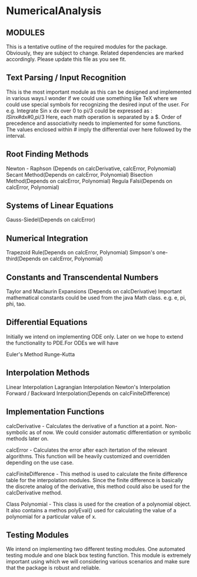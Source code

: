 # NumericalAnalysis

MODULES
-------

This is a tentative outline of the required modules for the package. Obviously, they are subject to change.
Related dependencies are marked accordingly. Please update this file as you see fit.

Text Parsing / Input Recognition
--------------------------------

This is the most important module as this can be designed and implemented in various ways.I wonder if we could
use something like TeX where we could use special symbols for recognizing the desired input of the user.
For e.g. Integrate Sin x dx over 0 to pi/3 could be expressed as : $ISin$x#dx#0,pi/3
Here, each math operation is separated by a $. Order of precedence and associativity needs to implemented for some 
functions. The values enclosed within # imply the differential over here followed by the interval. 

Root Finding Methods
--------------------

Newton - Raphson (Depends on calcDerivative, calcError, Polynomial)
Secant Method(Depends on calcError, Polynomial)
Bisection Method(Depends on calcError, Polynomial)
Regula Falsi(Depends on calcError, Polynomial)

Systems of Linear Equations
---------------------------

Gauss-Siedel(Depends on calcError)

Numerical Integration
---------------------

Trapezoid Rule(Depends on calcError, Polynomial)
Simpson's one-third(Depends on calcError, Polynomial)

Constants and Transcendental Numbers 
------------------------------------

Taylor and Maclaurin Expansions (Depends on calcDerivative)
Important mathematical constants could be used from the java Math class.
e.g. e, pi, phi, tao.

Differential Equations
----------------------

Initially we intend on implementing ODE only. Later on we hope to extend the
functionality to PDE.For ODEs we will have

Euler's Method
Runge-Kutta 

Interpolation Methods
---------------------

Linear Interpolation
Lagrangian Interpolation
Newton's Interpolation
Forward / Backward Interpolation(Depends on calcFiniteDifference)

Implementation Functions
------------------------

calcDerivative - Calculates the derivative of a function at a point. Non-symbolic as of now. We could consider 
automatic differentiation or symbolic methods later on.

calcError - Calculates the error after each itertation of the relevant algorithms. This function will be heavily
customized and overridden depending on the use case. 

calcFiniteDifference - This method is used to calculate the finite difference table for the
interpolation modules. Since the finite difference is basically the discrete analog of the
derivative, this method could also be used for the calcDerivative method.

Class Polynomial - This class is used for the creation of a polynomial object. It also contains a methos polyEval()
used for calculating the value of a polynomial for a particular value of x.

Testing Modules
---------------

We intend on implementing two different testing modules. One automated testing module and one black box testing function.
This module is extremely important using which we will considering various scenarios and make sure that the package 
is robust and reliable.



